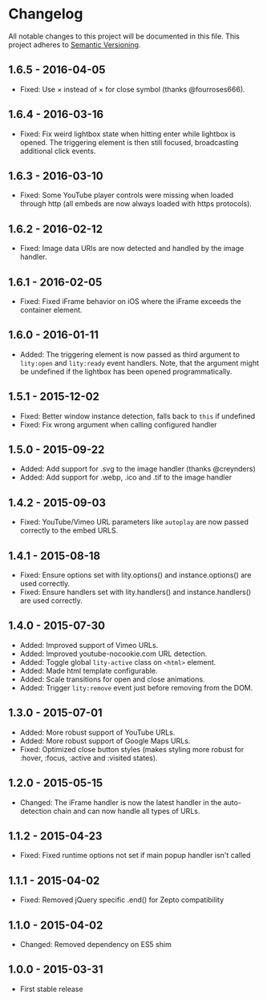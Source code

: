 Changelog
=========

All notable changes to this project will be documented in this file.
This project adheres to [Semantic Versioning](http://semver.org).

1.6.5 - 2016-04-05
------------------

* Fixed: Use &times; instead of × for close symbol (thanks @fourroses666).

1.6.4 - 2016-03-16
------------------

* Fixed: Fix weird lightbox state when hitting enter while lightbox is opened. 
  The triggering element is then still focused, broadcasting additional click 
  events.

1.6.3 - 2016-03-10
------------------

* Fixed: Some YouTube player controls were missing when loaded through http (all
  embeds are now always loaded with https protocols).

1.6.2 - 2016-02-12
------------------

* Fixed: Image data URIs are now detected and handled by the image handler.

1.6.1 - 2016-02-05
------------------

* Fixed: Fixed iFrame behavior on iOS where the iFrame exceeds the container 
  element.

1.6.0 - 2016-01-11
------------------

* Added: The triggering element is now passed as third argument to `lity:open`
  and `lity:ready` event handlers. Note, that the argument might be undefined if
  the lightbox has been opened programmatically.

1.5.1 - 2015-12-02
------------------

* Fixed: Better window instance detection, falls back to `this` if undefined
* Fixed: Fix wrong argument when calling configured handler

1.5.0 - 2015-09-22
------------------

* Added: Add support for .svg to the image handler (thanks @creynders)
* Added: Add support for .webp, .ico and .tif to the image handler

1.4.2 - 2015-09-03
------------------

* Fixed: YouTube/Vimeo URL parameters like `autoplay` are now passed correctly
  to the embed URLS.

1.4.1 - 2015-08-18
------------------

* Fixed: Ensure options set with lity.options() and instance.options() are used
  correctly.
* Fixed: Ensure handlers set with lity.handlers() and instance.handlers() are
  used correctly.

1.4.0 - 2015-07-30
------------------

* Added: Improved support of Vimeo URLs.
* Added: Improved youtube-nocookie.com URL detection.
* Added: Toggle global `lity-active` class on `<html>` element.
* Added: Made html template configurable.
* Added: Scale transitions for open and close animations.
* Added: Trigger `lity:remove` event just before removing from the DOM.

1.3.0 - 2015-07-01
------------------

* Added: More robust support of YouTube URLs.
* Added: More robust support of Google Maps URLs.
* Fixed: Optimized close button styles (makes styling more robust for :hover,
  :focus, :active and :visited states).

1.2.0 - 2015-05-15
------------------

* Changed: The iFrame handler is now the latest handler in the auto-detection
  chain and can now handle all types of URLs.

1.1.2 - 2015-04-23
------------------

* Fixed: Fixed runtime options not set if main popup handler isn't called

1.1.1 - 2015-04-02
------------------

* Fixed: Removed jQuery specific .end() for Zepto compatibility

1.1.0 - 2015-04-02
------------------

* Changed: Removed dependency on ES5 shim

1.0.0 - 2015-03-31
------------------

* First stable release
